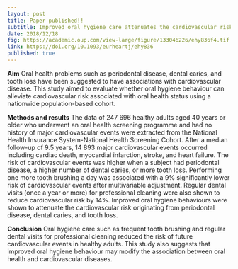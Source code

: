 ```yaml
---
layout: post
title: Paper published!!
subtitle: Improved oral hygiene care attenuates the cardiovascular risk of oral health disease
date: 2018/12/18
fig: https://academic.oup.com/view-large/figure/133046226/ehy836f4.tif
link: https://doi.org/10.1093/eurheartj/ehy836
published: true
---
```


<b>Aim</b>
Oral health problems such as periodontal disease, dental caries, and tooth loss have been suggested to have associations with cardiovascular disease. This study aimed to evaluate whether oral hygiene behaviour can alleviate cardiovascular risk associated with oral health status using a nationwide population-based cohort.

<b>Methods and results</b>
The data of 247 696 healthy adults aged 40 years or older who underwent an oral health screening programme and had no history of major cardiovascular events were extracted from the National Health Insurance System-National Health Screening Cohort. After a median follow-up of 9.5 years, 14 893 major cardiovascular events occurred including cardiac death, myocardial infarction, stroke, and heart failure. The risk of cardiovascular events was higher when a subject had periodontal disease, a higher number of dental caries, or more tooth loss. Performing one more tooth brushing a day was associated with a 9% significantly lower risk of cardiovascular events after multivariable adjustment. Regular dental visits (once a year or more) for professional cleaning were also shown to reduce cardiovascular risk by 14%. Improved oral hygiene behaviours were shown to attenuate the cardiovascular risk originating from periodontal disease, dental caries, and tooth loss.

<b>Conclusion</b>
Oral hygiene care such as frequent tooth brushing and regular dental visits for professional cleaning reduced the risk of future cardiovascular events in healthy adults. This study also suggests that improved oral hygiene behaviour may modify the association between oral health and cardiovascular diseases.
